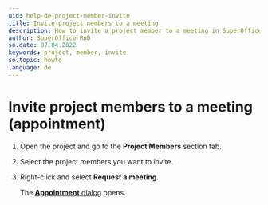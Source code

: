 ```yaml
---
uid: help-de-project-member-invite
title: Invite project members to a meeting
description: How to invite a project member to a meeting in SuperOffice
author: SuperOffice RnD
so.date: 07.04.2022
keywords: project, member, invite
so.topic: howto
language: de
---
```


# Invite project members to a meeting (appointment)

1. Open the project and go to the **Project Members** section tab.
2. Select the project members you want to invite.
3. Right-click and select **Request a meeting**.

    The [**Appointment** dialog][1] opens.

<!-- Referenced links -->
[1]: ../../../diary/learn/screen/dialog-for-followups.md

